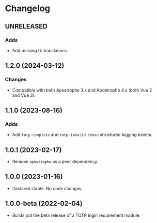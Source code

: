 # Changelog

## UNRELEASED

### Adds

* Add missing UI translations.

## 1.2.0 (2024-03-12)

### Changes

* Compatible with both Apostrophe 3.x and Apostrophe 4.x (both Vue 2 and Vue 3).

## 1.1.0 (2023-08-16)

### Adds

- Add `totp-complete` and `totp-invalid-token` structured logging events.

## 1.0.1 (2023-02-17)

- Remove `apostrophe` as a peer dependency.

## 1.0.0 (2023-01-16)

- Declared stable. No code changes.

## 1.0.0-beta (2022-02-04)

- Builds out the beta release of a TOTP login requirement module.
